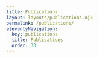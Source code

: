 ```yaml
---
title: Publications
layout: layouts/publications.njk
permalink: /publications/
eleventyNavigation:
  key: publications
  title: Publications
  order: 30
---
```

